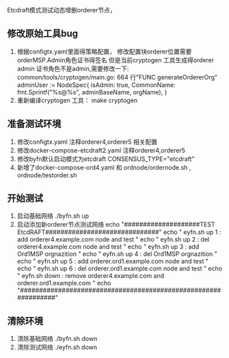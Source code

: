  Etcdraft模式测试动态增删orderer节点，
## 修改原始工具bug
1. 根据configtx.yaml里面得策略配置， 修改配置块orderer位置需要orderMSP.Admin角色证书得签名
但是当前cryptogen 工具生成得orderer admin 证书角色不是admin,需要修改一下:
common/tools/cryptogen/main.go: 664 行"FUNC generateOrdererOrg"
	adminUser := NodeSpec{
		isAdmin:    true,
		CommonName: fmt.Sprintf("%s@%s", adminBaseName, orgName),
	}
2. 重新编译cryptogen 工具： make cryptogen

## 准备测试环境
1. 修改configtx.yaml  注释orderer4,orderer5 相关配置
2. 修改docker-compose-etcdraft2.yaml 注释orderer4,orderer5
3. 修改byfn默认启动模式为etcdraft
	CONSENSUS_TYPE="etcdraft"
4. 新增了docker-compose-ord4.yaml 和 ordnode/ordernode.sh , ordnode/testorder.sh

## 开始测试
1. 启动基础网络
    ./byfn.sh up
2. 启动添加新orderer节点测试网络
  echo "####################TEST EtcdRAFT##############################"
  echo " eyfn.sh up 1        : add orderer4.example.com node  and test "
  echo " eyfn.sh up 2        : del orderer4.example.com node  and test "
  echo " eyfn.sh up 3        : add Ord1MSP orgnazition "
  echo " eyfn.sh up 4        : del Ord1MSP orgnazition "
  echo " eyfn.sh up 5        : add orderer.ord1.example.com node  and test "
  echo " eyfn.sh up 6        : del orderer.ord1.example.com node  and test "
  echo " eyfn.sh down        : remove orderer4.example.com and orderer.ord1.example.com "
  echo "###############################################################"

## 清除环境
1. 清除基础网络
    ./byfn.sh down
2. 清除测试网络
    ./eyfn.sh down

